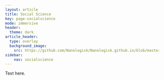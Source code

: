 ```yaml
---
layout: article
title: Social Science
key: page-socialscience
mode: immersive
header:
  theme: dark
article_header:
  type: overlay
  background_image:
    src: https://github.com/Nanologisk/Nanologisk.github.io/blob/master/pictures/socialscience.jpg
sidebar:
    nav: socialscience
---
```


Text here.
<!--more-->
